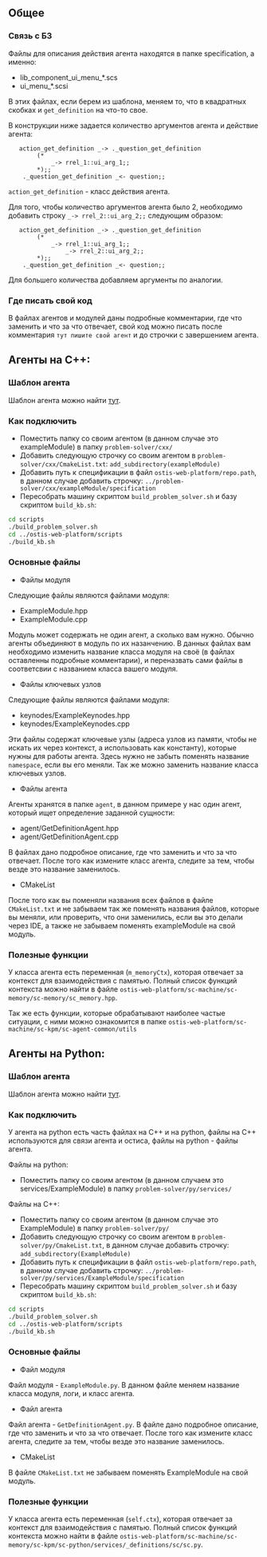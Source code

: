 ## Общее

### Связь с БЗ
Файлы для описания действия агента находятся в папке specification, а именно:
   - lib_component_ui_menu_*.scs
   - ui_menu_*.scsi

В этих файлах, если берем из шаблона, меняем то, что в квадратных скобках и `get_definition` на что-то свое.

В конструкции ниже задается количество аргументов агента и действие агента:
```
   action_get_definition _-> ._question_get_definition
		(*
			_-> rrel_1::ui_arg_1;;
		*);;
	._question_get_definition _<- question;;
```
`action_get_definition` - класс действия агента.

Для того, чтобы количество аргументов агента было 2, необходимо добавить строку `_-> rrel_2::ui_arg_2;;` следующим образом:
```
   action_get_definition _-> ._question_get_definition
		(*
			_-> rrel_1::ui_arg_1;;
         		_-> rrel_2::ui_arg_2;;
		*);;
	._question_get_definition _<- question;;
```
Для большего количества добавляем аргументы по аналогии.

### Где писать свой код
В файлах агентов и модулей даны подробные комментарии, где что заменить и что за что отвечает, свой код можно писать после комментария `тут пишите свой агент` и до строчки с завершением агента.

## Агенты на C++:

### Шаблон агента
Шаблон агента можно найти [тут](cxx/exampleModule).

### Как подключить
   - Поместить папку со своим агентом (в данном случае это exampleModule) в папку `problem-solver/cxx/`
   - Добавить следующую строчку со своим агентом в `problem-solver/cxx/CmakeList.txt`:
   `add_subdirectory(exampleModule)`
   - Добавить путь к спецификации в файл `ostis-web-platform/repo.path`, в данном случае добавить строчку:
   `../problem-solver/cxx/exampleModule/specification`
   - Пересобрать машину скриптом `build_problem_solver.sh` и базу скриптом `build_kb.sh`:
```bash
cd scripts
./build_problem_solver.sh
cd ../ostis-web-platform/scripts
./build_kb.sh
```

### Основные файлы
   * Файлы модуля

   Следующие файлы являются файлами модуля:
   
   - ExampleModule.hpp
   - ExampleModule.cpp  

   Модуль может содержать не один агент, а сколько вам нужно. Обычно агенты объединяют в модуль по их назанчению. В данных файлах вам необходимо изменить название класса модуля на своё (в файлах оставленны подробные комментарии), и переназвать сами файлы в соответсвии с названием класса вашего модуля.
   * Файлы ключевых узлов
   
   Следующие файлы являются файлами модуля:
   
   - keynodes/ExampleKeynodes.hpp
   - keynodes/ExampleKeynodes.cpp  
   
   Эти файлы содержат ключевые узлы (адреса узлов из памяти, чтобы не искать их через контекст, а использовать как константу), которые нужны для работы агента. Здесь нужно не забыть поменять название `namespace`, если вы его меняли. Так же можно заменить название класса ключевых узлов.
   
   * Файлы агента
   
   Агенты хранятся в папке `agent`, в данном примере у нас один агент, который ищет определение заданной сущности:
   
   - agent/GetDefinitionAgent.hpp
   - agent/GetDefinitionAgent.cpp
   
   В файлах дано подробное описание, где что заменить и что за что отвечает. После того как измените класс агента, следите за тем, чтобы везде это название заменилось.
   * CMakeList
   
   После того как вы поменяли названия всех файлов в файле `CMakeList.txt` и не забываем так же поменять названия файлов, которые вы меняли, или проверить, что они заменились, если вы это делали через IDE, а также не забываем поменять exampleModule на свой модуль.

### Полезные функции
У класса агента есть переменная (`m_memoryCtx`), которая отвечает за контекст для взаимодействия с памятью. Полный список функций контекста можно найти в файле `ostis-web-platform/sc-machine/sc-memory/sc-memory/sc_memory.hpp`.

Так же есть функции, которые обрабатывают наиболее частые ситуации, с ними можно ознакомится в папке `ostis-web-platform/sc-machine/sc-kpm/sc-agent-common/utils`

## Агенты на Python:

### Шаблон агента
Шаблон агента можно найти [тут](py/services/ExampleModule).

### Как подключить
У агента на python есть часть файлах на C++ и на python, файлы на C++ используются для связи агента и остиса, файлы на python - файлы агента.

Файлы на python:
   - Поместить папку со своим агентом (в данном случаем это services/ExampleModule) в папку `problem-solver/py/services/`

Файлы на C++:
   - Поместить папку со своим агентом (в данном случае это ExampleModule) в папку `problem-solver/py/`
   - Добавить следующую строчку со своим агентом в `problem-solver/py/CmakeList.txt`, в данном случае добавить строчку:
   `add_subdirectory(ExampleModule)`
   - Добавить путь к спецификации в файл `ostis-web-platform/repo.path`, в данном случае добавить строчку:
   `../problem-solver/py/services/ExampleModule/specification`
   - Пересобрать машину скриптом `build_problem_solver.sh` и базу скриптом `build_kb.sh`:
```bash
cd scripts
./build_problem_solver.sh
cd ../ostis-web-platform/scripts
./build_kb.sh
```

### Основные файлы
   * Файл модуля

   Файл модуля - `ExampleModule.py`. В данном файле меняем название класса модуля, логи, и класс агента.
   * Файл агента

   Файл агента - `GetDefinitionAgent.py`. В файле дано подробное описание, где что заменить и что за что отвечает. После того как измените класс агента, следите за тем, чтобы везде это название заменилось.
   * CMakeList
   
   В файле `CMakeList.txt` не забываем поменять ExampleModule на свой модуль.

### Полезные функции
У класса агента есть переменная (`self.ctx`), которая отвечает за контекст для взаимодействия с памятью. Полный список функций контекста можно найти в файле `ostis-web-platform/sc-machine/sc-memory/sc-kpm/sc-python/services/_definitions/sc/sc.py`.
